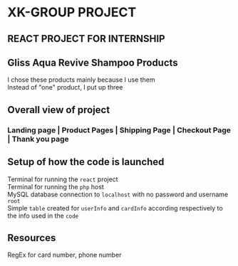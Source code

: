 # XK-GROUP PROJECT
## REACT PROJECT FOR INTERNSHIP
## Gliss Aqua Revive Shampoo Products
I chose these products mainly because I use them\
Instead of "one" product, I put up three
## Overall view of project
### Landing page | Product Pages | Shipping Page | Checkout Page | Thank you page
## Setup of how the code is launched
Terminal for running the `react` project\
Terminal for running the `php` host\
MySQL database connection to `localhost` with no password and username `root`\
Simple `table` created for `userInfo` and `cardInfo` according respectively to the info used in the `code`
## Resources
RegEx for card number, phone number


